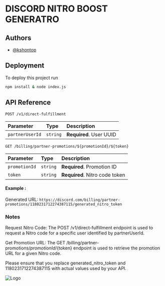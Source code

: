 
# DISCORD NITRO BOOST GENERATRO

## Authors

- [@kshontop](https://github.com/kshontop)


## Deployment

To deploy this project run

```bash
npm install & node index.js
```


## API Reference

```http
POST /v1/direct-fulfillment

```

| Parameter | Type     | Description                |
| :-------- | :------- | :------------------------- |
| `partnerUserId` | `string` | **Required**. User UUID |


```http
GET /billing/partner-promotions/${promotionId}/${token}
```

| Parameter | Type     | Description                       |
| :-------- | :------- | :-------------------------------- |
| `promotionId`      | `string` | **Required**. Promotion ID|
| `token`      | `string` | **Required**. Nitro code token|

#### Example :
Generated URL: `https://discord.com/billing/partner-promotions/1180231712274387115/generated_nitro_token`

### Notes
Request Nitro Code: The POST /v1/direct-fulfillment endpoint is used to request a Nitro code for a specific user identified by partnerUserId.

Get Promotion URL: The GET /billing/partner-promotions/${promotionId}/${token} endpoint is used to retrieve the promotion URL for a given Nitro code.

Please ensure that you replace generated_nitro_token and 1180231712274387115 with actual values used by your API.

![Logo](https://cdn1.epicgames.com/salesEvent/salesEvent/EGS_Discord_Nitro_2560x1440_withlogo_2560x1440-944994658df3b04d0c4940be832da19e)

